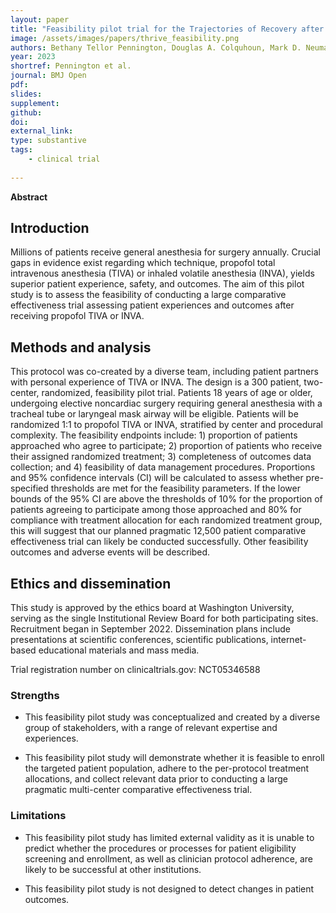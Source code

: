 ```yaml
---
layout: paper
title: "Feasibility pilot trial for the Trajectories of Recovery after Intravenous propofol versus inhaled VolatilE anesthesia (THRIVE) Pragmatic Randomized Controlled Trial"
image: /assets/images/papers/thrive_feasibility.png
authors: Bethany Tellor Pennington, Douglas A. Colquhoun, Mark D. Neuman, Mary C Politi, Allison Janda, Cathie Spino, Zhenke Wu, Steven Thelen-Perry, Sathish S. Kumar, Stephen H. Gregory, Michael S. Avidan, Sachin Kheterpal, for the THRIVE research group
year: 2023
shortref: Pennington et al.
journal: BMJ Open
pdf: 
slides: 
supplement:
github: 
doi: 
external_link: 
type: substantive
tags:
    - clinical trial
 
---
```


**Abstract**

## Introduction 

Millions of patients receive general anesthesia for surgery annually. Crucial gaps in evidence exist regarding which technique, propofol total intravenous anesthesia (TIVA) or inhaled volatile anesthesia (INVA), yields superior patient experience, safety, and outcomes. The aim of this pilot study is to assess the feasibility of conducting a large comparative effectiveness trial assessing patient experiences and outcomes after receiving propofol TIVA or INVA.

## Methods and analysis 

This protocol was co-created by a diverse team, including patient partners with personal experience of TIVA or INVA. The design is a 300 patient, two-center, randomized, feasibility pilot trial. Patients 18 years of age or older, undergoing elective noncardiac surgery requiring general anesthesia with a tracheal tube or laryngeal mask airway will be eligible. Patients will be randomized 1:1 to propofol TIVA or INVA, stratified by center and procedural complexity. The feasibility endpoints include: 1) proportion of patients approached who agree to participate; 2) proportion of patients who receive their assigned randomized treatment; 3) completeness of outcomes data collection; and 4) feasibility of data management procedures. Proportions and 95% confidence intervals (CI) will be calculated to assess whether pre-specified thresholds are met for the feasibility parameters. If the lower bounds of the 95% CI are above the thresholds of 10% for the proportion of patients agreeing to participate among those approached and 80% for compliance with treatment allocation for each randomized treatment group, this will suggest that our planned pragmatic 12,500 patient comparative effectiveness trial can likely be conducted successfully. Other feasibility outcomes and adverse events will be described.

## Ethics and dissemination 

This study is approved by the ethics board at Washington University, serving as the single Institutional Review Board for both participating sites. Recruitment began in September 2022. Dissemination plans include presentations at scientific conferences, scientific publications, internet-based educational materials and mass media.

Trial registration number on clinicaltrials.gov: NCT05346588

### Strengths

* This feasibility pilot study was conceptualized and created by a diverse group of stakeholders, with a range of relevant expertise and experiences.

* This feasibility pilot study will demonstrate whether it is feasible to enroll the targeted patient population, adhere to the per-protocol treatment allocations, and collect relevant data prior to conducting a large pragmatic multi-center comparative effectiveness trial.

### Limitations

* This feasibility pilot study has limited external validity as it is unable to predict whether the procedures or processes for patient eligibility screening and enrollment, as well as clinician protocol adherence, are likely to be successful at other institutions.

* This feasibility pilot study is not designed to detect changes in patient outcomes.